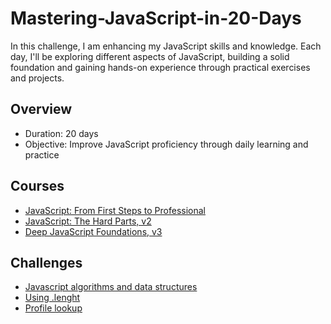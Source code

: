 # Mastering-JavaScript-in-20-Days
In this challenge, I am enhancing my JavaScript skills and knowledge. Each day, I'll be exploring different aspects of JavaScript, building a solid foundation and gaining hands-on experience through practical exercises and projects.

## Overview

- Duration: 20 days
- Objective: Improve JavaScript proficiency through daily learning and practice

## Courses

- [JavaScript: From First Steps to Professional](https://frontendmasters.com/courses/javascript-first-steps/)
- [JavaScript: The Hard Parts, v2](https://frontendmasters.com/courses/javascript-hard-parts-v2/)
- [Deep JavaScript Foundations, v3](https://frontendmasters.com/courses/deep-javascript-v3/)

## Challenges

- [Javascript algorithms and data structures](https://www.freecodecamp.org/learn/javascript-algorithms-and-data-structures/basic-algorithm-scripting/convert-celsius-to-fahrenheit)
- [Using .lenght](https://www.freecodecamp.org/learn/javascript-algorithms-and-data-structures/basic-javascript/use-bracket-notation-to-find-the-nth-to-last-character-in-a-string)
- [Profile lookup](https://www.freecodecamp.org/learn/javascript-algorithms-and-data-structures/basic-javascript/profile-lookup)


  
  
